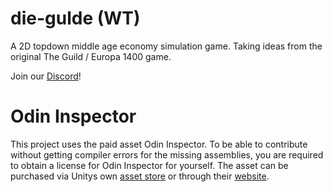 # die-gulde (WT)
A 2D topdown middle age economy simulation game.
Taking ideas from the original The Guild / Europa 1400 game.

Join our [Discord](https://discord.gg/nySs2bVbbw)!

# Odin Inspector
This project uses the paid asset Odin Inspector. To be able to contribute without getting compiler errors for the missing assemblies, you are required to obtain a license for Odin Inspector for yourself. The asset can be purchased via Unitys own [asset store](https://assetstore.unity.com/packages/tools/utilities/odin-inspector-and-serializer-89041) or through their [website](https://odininspector.com/).
